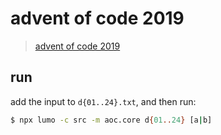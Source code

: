# advent of code 2019

> [advent of code 2019](https://adventofcode.com/2019)

## run

add the input to `d{01..24}.txt`, and then run:

```sh
$ npx lumo -c src -m aoc.core d{01..24} [a|b]
```
